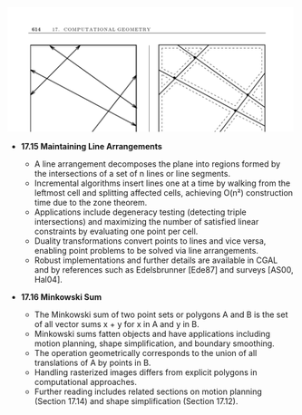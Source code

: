 ![ADM-ch17-geometry-line-arrangements](ADM-ch17-geometry-line-arrangements.best.png)

- **17.15 Maintaining Line Arrangements**
  - A line arrangement decomposes the plane into regions formed by the intersections of a set of n lines or line segments.
  - Incremental algorithms insert lines one at a time by walking from the leftmost cell and splitting affected cells, achieving O(n²) construction time due to the zone theorem.
  - Applications include degeneracy testing (detecting triple intersections) and maximizing the number of satisfied linear constraints by evaluating one point per cell.
  - Duality transformations convert points to lines and vice versa, enabling point problems to be solved via line arrangements.
  - Robust implementations and further details are available in CGAL and by references such as Edelsbrunner [Ede87] and surveys [AS00, Hal04].

- **17.16 Minkowski Sum**
  - The Minkowski sum of two point sets or polygons A and B is the set of all vector sums x + y for x in A and y in B.
  - Minkowski sums fatten objects and have applications including motion planning, shape simplification, and boundary smoothing.
  - The operation geometrically corresponds to the union of all translations of A by points in B.
  - Handling rasterized images differs from explicit polygons in computational approaches.
  - Further reading includes related sections on motion planning (Section 17.14) and shape simplification (Section 17.12).
